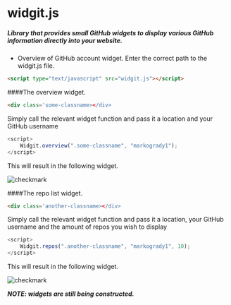 # widgit.js
##### Library that provides small GitHub widgets to display various GitHub information directly into your website.
- Overview of GitHub account widget.
Enter the correct path to the widgit.js file.
```html
<script type="text/javascript" src="widgit.js"></script>
```
####The overview widget.
```html
<div class='some-classname></div>
```
Simply call the relevant widget function and pass it a location and your GitHub username
```javascript
<script>
    Widgit.overview(".some-classname", "markogrady1");
</script>
```
This will result in the following widget.

![checkmark]( https://github.com/markogrady1/widgit.js/raw/master/demo/overview.png)

####The repo list widget.

```html
<div class='another-classname></div>
```
Simply call the relevant widget function and pass it a location, your GitHub username and the amount of repos you wish to display
```javascript
<script>
    Widgit.repos(".another-classname", "markogrady1", 10);
</script>
```
This will result in the following widget.

![checkmark]( https://github.com/markogrady1/widgit.js/raw/master/demo/repo2.png)


***NOTE: widgets are still being constructed.***
